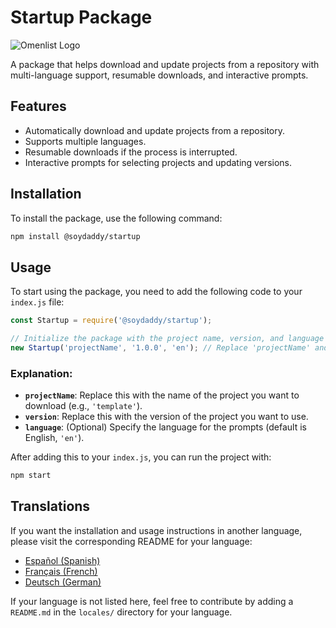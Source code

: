 # Startup Package

![Omenlist Logo](https://omenlist.xyz/img/logo.png)

A package that helps download and update projects from a repository with multi-language support, resumable downloads, and interactive prompts.

## Features

- Automatically download and update projects from a repository.
- Supports multiple languages.
- Resumable downloads if the process is interrupted.
- Interactive prompts for selecting projects and updating versions.

## Installation

To install the package, use the following command:

```bash
npm install @soydaddy/startup
```

## Usage

To start using the package, you need to add the following code to your `index.js` file:

```javascript
const Startup = require('@soydaddy/startup');

// Initialize the package with the project name, version, and language (optional)
new Startup('projectName', '1.0.0', 'en'); // Replace 'projectName' and '1.0.0' with the actual values
```

### Explanation:

- **`projectName`**: Replace this with the name of the project you want to download (e.g., `'template'`).
- **`version`**: Replace this with the version of the project you want to use.
- **`language`**: (Optional) Specify the language for the prompts (default is English, `'en'`).

After adding this to your `index.js`, you can run the project with:

```bash
npm start
```

## Translations

If you want the installation and usage instructions in another language, please visit the corresponding README for your language:

- [Español (Spanish)](locales/es/readme.md)
- [Français (French)](locales/fr/readme.md)
- [Deutsch (German)](locales/de/readme.md)

If your language is not listed here, feel free to contribute by adding a `README.md` in the `locales/` directory for your language.
